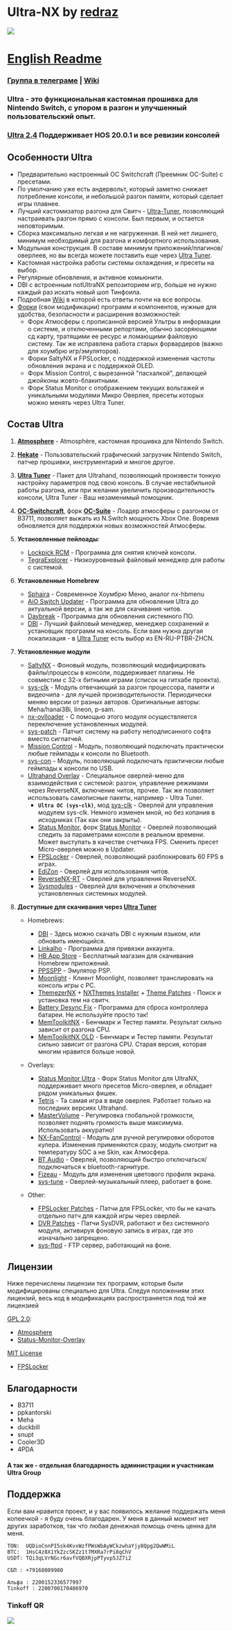 # Ultra-NX by **[redraz](https://github.com/redraz)**

![](https://github.com/Ultra-NX/Ultra-Resources/raw/main/Ultra.png)

# [English Readme](README_ENG.md)

### [Группа в телеграме](https://t.me/UltraNX) | [Wiki](https://github.com/Ultra-NX/Ultra/wiki)

### Ultra - это функциональная кастомная прошивка для Nintendo Switch, с упором в разгон и улучшенный пользовательский опыт.

### [Ultra 2.4](https://github.com/Ultra-NX/Ultra/releases/latest/) Поддерживает HOS 20.0.1 и все ревизии консолей



## Особенности Ultra

* Предварительно настроенный OC Switchcraft (Преемник OC-Suite) с пресетами.
* По умолчанию уже есть андервольт, который заметно снижает потребление консоли, и небольшой разгон памяти, который сделает игры плавнее.
* Лучший кастомизатор разгона для Свитч - [Ultra-Tuner](https://github.com/Ultra-NX/Ultra/wiki/Tuner-RU#Ultra-Tuner), позволяющий настраивать разгон прямо с консоли. Был первым, и остается неповторимым.
* Сборка максимально легкая и не нагруженная. В ней нет лишнего, минимум необходимый для разгона и комфортного использования.
* Модульная конструкция. В составе минимум приложений/плагинов/оверлеев, но вы всегда можете поставить еще через [Ultra Tuner](https://github.com/Ultra-NX/Ultra/wiki/Tuner-RU#Updater).
* Кастомная настройка работы системы охлаждения, и пресеты на выбор.
* Регулярные обновления, и активное комьюнити.
* DBI с встроенным notUltraNX репозиторием игр, больше не нужно каждый раз искать новый шоп Тинфоила.
* Подробная [Wiki](https://github.com/Ultra-NX/Ultra/wiki) в которой есть ответы почти на все вопросы.
* [Форки](https://github.com/Ultra-NX/Ultra-Resources/tree/main/patches) (свои модификации) программ и компонентов, нужные для удобства, безопасности и расширения возможностей:
   * Форк Атмосферы с прописанной версией Ультры в информации о системе, и отключенными репортами, обычно засоряющими сд карту, тратящими ее ресурс и ломающими файловую систему. Так же исправлена работа старых форвардеров (важно для хоумбрю игр/эмуляторов).
   * Форки SaltyNX и FPSLocker, с поддержкой изменения частоты обновления экрана и с поддержкой OLED.
   * Форк Mission Control, с вырезанной "пасхалкой", делающей джойконы жовто-блакитными.
   * Форк Status Monitor с отображением текущих вольтажей и уникальными модулями Микро Оверлея, пресеты которых можно менять через Ultra Tuner.



## Состав Ultra

1. **[Atmosphere](https://github.com/Atmosphere-NX/Atmosphere)** - Atmosphère, кастомная прошивка для Nintendo Switch.
1. **[Hekate](https://github.com/CTCaer/hekate)** - Пользовательский графический загрузчик Nintendo Switch, патчер прошивки, инструментарий и многое другое.
1. **[Ultra Tuner](https://github.com/Ultra-NX/Ultra-Tuner)** - Пакет для Ultrahand, позволяющий произвести тонкую настройку параметров под свою консоль. В случае нестабильной работы разгона, или при желании увеличить производительность консоли, Ultra Tuner - Ваш незаменимый помощник.
1. **[OC-Switchcraft](https://github.com/halop/OC-Switchcraft-EOS/releases)**, форк **[OC-Suite](https://github.com/hanai3Bi/Switch-OC-Suite/)** - Лоадер атмосферы с разгоном от B3711, позволяет выжать из N.Switch мощность Xbox One. Вовремя обновляется для поддержки новых возможностей Атмосферы.


1. **Установленные пейлоады**:
   * [Lockpick RCM](https://github.com/impeeza/Lockpick_RCMDecScots) - Программа для снятия ключей консоли.
   * [TegraExplorer](https://github.com/suchmememanyskill/TegraExplorer) - Низкоуровневый файловый менеджер для работы с системой.


1. **Установленные Homebrew**
   * [Sphaira](https://github.com/ITotalJustice/sphaira) - Современное Хоумбрю Меню, аналог nx-hbmenu
   * [AiO Switch Updater](https://github.com/HamletDuFromage/aio-switch-updater) - Программа для обновления Ultra до актуальной версии, а так же для скачивания читов.
   * [Daybreak](https://github.com/Atmosphere-NX/Atmosphere) - Программа для обновления системного ПО.
   * [DBI](https://4pda.to/forum/index.php?showtopic=939714&st=1120#entry86288632) - Лучший файловый менеджер, менеджер сохранений и установщик программ на консоль. Если вам нужна другая локализация - в [Ultra Tuner](https://github.com/Ultra-NX/UltraNX/wiki/Tuner-RU#ultra-tuner) есть выбор из EN-RU-PTBR-ZHCN.


1. **Установленные модули**
   * [SaltyNX](https://github.com/masagrator/SaltyNX) - Фоновый модуль, позволяющий модифицировать файлы\процессы в консоли, поддерживает плагины. Не совместим с 32-х битными играми (список на гитхабе проекта).
   * [sys-clk](https://github.com/halop/OC_Toolkit_SC_EOS) - Модуль отвечающий за разгон процессора, памяти и видеочипа - для лучшей производительности. Периодически меняю версии от разных авторов. Оригинальные авторы: Meha/hanai3Bi, lineon, p-sam.
   * [nx-ovlloader](https://github.com/ppkantorski/nx-ovlloader) - С помощью этого модуля осуществляется переключение установленных модулей.
   * [sys-patch](https://github.com/impeeza/sys-patch) - Патчит систему на работу неподписанного софта вместо сигпатчей.
   * [Mission Control](https://github.com/ndeadly/MissionControl) - Модуль, позволяющий подключать практически любые геймпады к консоли по Bluetooth.
   * [sys-con](https://github.com/o0Zz/sys-con) - Модуль, позволяющий подключать практически любые геймпады к консоли по USB.
   * [Ultrahand Overlay](https://github.com/ppkantorski/Ultrahand-Overlay) - Специальное оверлей-меню для взаимодействия с системой: разгон, управление режимами через ReverseNX, включение читов, прочее. Так же позволяет использовать самописные пакеты, например - Ultra Tuner.
     - **`Ultra OC (sys-clk)`**, мод [sys-clk](https://github.com/halop/OC_Toolkit_SC_EOS) - Оверлей для управления модулем sys-clk. Немного изменен мной, но без копания в исходниках (Так как они закрыты).
     - [Status Monitor](https://github.com/Ultra-NX/Status-Monitor-Overlay), форк [Status Monitor](https://github.com/hanai3Bi/Status-Monitor-Overlay) - Оверлей позволяющий следить за параметрами консоли в реальном времени. Может выступать в качестве счетчика FPS. Сменить пресет Micro-оверлея можно в Updater.
     - [FPSLocker](https://github.com/masagrator/FPSLocker) - Оверлей, позволяющий разблокировать 60 FPS в играх.
     - [EdiZon](https://github.com/proferabg/EdiZon-Overlay) - Оверлей для использования читов.
     - [ReverseNX-RT](https://github.com/masagrator/ReverseNX-RT) - Оверлей для управления ReverseNX.
     - [Sysmodules](https://github.com/ppkantorski/ovl-sysmodules) - Оверлей для включения и отключения установленных системных модулей.


1. **Доступные для скачивания через [Ultra Tuner](https://github.com/Ultra-NX/UltraNX/wiki/Tuner-RU#ultra-tuner)**
   * Homebrews:
      * [DBI](https://4pda.to/forum/index.php?showtopic=939714&st=1120#entry86288632) - Здесь можно скачать DBI с нужным языком, или обновить имеющийся.
      * [Linkalho](https://gbatemp.net/download/linkalho.38822) - Программа для привязки аккаунта.
      * [HB App Store](https://github.com/fortheusers/hb-appstore) - Бесплатный магазин для скачивания Homebrew приложений.
      * [PPSSPP](https://gbatemp.net/threads/ppsspp-switch-standalone-beta.544071/post-10492671) - Эмулятор PSP.
      * [Moonlight](https://github.com/XITRIX/Moonlight-Switch) - Клиент Moonlight, позволяет транслировать на консоль игры с PC.
      * [ThemezerNX](https://github.com/suchmememanyskill/themezer-nx) + [NXThemes Installer](https://github.com/exelix11/SwitchThemeInjector) + [Theme Patches](https://github.com/exelix11/theme-patches) - Поиск и установка тем на свитч.
      * [Battery Desync Fix](https://github.com/CTCaer/battery_desync_fix_nx) - Программа для сброса контроллера батареи. Не используйте просто так!
      * [MemToolkitNX](https://discord.com/channels/854839758815363072/1173171845139288114/1324099100202766408) - Бенчмарк и Тестер памяти. Результат сильно зависит от разгона CPU.
      * [MemToolkitNX OLD](https://discord.com/channels/854839758815363072/1173171845139288114/1276196700750479480) - Бенчмарк и Тестер памяти. Результат сильно зависит от разгона CPU. Старая версия, которая многим нравится больше новой.

   * Overlays:
      * [Status Monitor Ultra](https://github.com/Ultra-NX/Status-Monitor-Overlay) - Форк Status Monitor для UltraNX, поддерживает много пресетов Micro-оверлея, и обладает рядом уникальных фишек.
      * [Tetris](https://github.com/ppkantorski/Tetris-Overlay) - Та самая игра в виде оверлея. Работает только на последних версиях Ultrahand.
      * [MasterVolume](https://github.com/averne/MasterVolume) - Регулировка глобальной громкости, позволяет поднять громкость выше максимума. Использовать аккуратно!
      * [NX-FanControl](https://github.com/Zathawo/NX-FanControl) - Модуль для ручной регулировки оборотов кулера. Изменения применяются сразу, модуль смотрит на температуру SOC а не Skin, как Атмосфера.
      * [BT Audio](https://github.com/masagrator/BT_Audio-ovl) - Оверлей, позволяющий быстро отключаться/подключаться к bluetooth-гарнитуре.
      * [Fizeau](https://github.com/averne/Fizeau) - Модуль для изменения цветового профиля экрана.
      * [sys-tune](https://github.com/HookedBehemoth/sys-tune) - Оверлей-музыкальный плеер, работает в фоне.

   * Other:
      * [FPSLocker Patches](https://github.com/masagrator/FPSLocker-Warehouse) - Патчи для FPSLocker, что бы не качать отдельно патч для каждой игры через оверлей.
      * [DVR Patches](https://github.com/exelix11/dvr-patches) - Патчи SysDVR, работают и без системного модуля, активируя фоновую запись в играх, где это изначально запрещено.
      * [sys-ftpd](https://github.com/tomvita/sys-ftpd-light) - FTP сервер, работающий на фоне.




## Лицензии

Ниже перечислены лицензии тех программ, которые были модифицированы специально для Ultra. Следуя положениям этих лицензий, весь код в модификациях распространяется под той же лицензией

[GPL 2.0](https://github.com/Atmosphere-NX/Atmosphere/blob/master/LICENSE): 
  * [Atmosphere](https://github.com/Atmosphere-NX/Atmosphere)
  * [Status-Monitor-Overlay](https://github.com/masagrator/Status-Monitor-Overlay)

[MIT License](https://github.com/masagrator/FPSLocker/blob/main/LICENSE)
  * [FPSLocker](https://github.com/masagrator/FPSLocker)




## Благодарности 

* B3711
* ppkantorski
* Meha
* duckbill
* snupt
* Cooler3D
* 4PDA
#### А так же - отдельная благодарность администрации и участникам Ultra Group



## Поддержка

Если вам нравится проект, и у вас появилось желание поддержать меня копеечкой - я буду очень благодарен.
У меня в данный момент нет других заработков, так что любая денежная помощь очень ценна для меня. 
```
TON:  UQDioCnnPI5sk4KvxWzfPWsWbAyWCkzwhaYjy8Qpg2QwWMiL
BTC:  1HsC4z8X1YkZzcSKZz1t7MXRa7rPi8qChV
USDT: TQi3qLVrNGcr6avfVQBXRjpPTyvp5JZ7i2

СБП : +79168089980

Альфа : 2200152336577997
Tinkoff : 2200700170486970
```           

### Tinkoff QR
![](https://github.com/Ultra-NX/Ultra-Resources/raw/main/Tinkoff%20small.png)